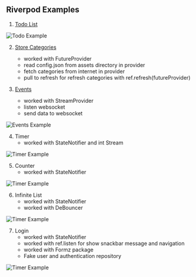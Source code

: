 

## Riverpod Examples

1. [Todo List](https://github.com/demirdev/riverpod_examples/tree/main/lib/todo)
<img src="https://raw.githubusercontent.com/demirdev/riverpod_examples/main/doc/screenshoots/todo.gif" alt="Todo Example" />

2. [Store Categories](https://github.com/demirdev/riverpod_examples/tree/main/lib/store) 
    * worked with FutureProvider
    - read config.json from assets directory in provider
    - fetch categories from internet in provider
    - pull to refresh for refresh categories with ref.refresh(futureProvider)


3. [Events](https://github.com/demirdev/riverpod_examples/tree/main/lib/events)
   * worked with StreamProvider
   - listen websocket
   - send data to websocket
<img src="https://raw.githubusercontent.com/demirdev/riverpod_examples/main/doc/screenshoots/events.gif" alt="Events Example" />


4. Timer
   * worked with StateNotifier and int Stream
<img src="https://raw.githubusercontent.com/demirdev/riverpod_examples/main/doc/screenshoots/timer.gif" alt="Timer Example" />

5. Counter
   * worked with StateNotifier
<img src="https://raw.githubusercontent.com/demirdev/riverpod_examples/main/doc/screenshoots/counter.gif" alt="Timer Example" />
     
6. Infinite List
   * worked with StateNotifier
   * worked with DeBouncer
<img src="https://raw.githubusercontent.com/demirdev/riverpod_examples/main/doc/screenshoots/infinitelist.gif" alt="Timer Example" />
     
7. Login
   * worked with StateNotifier
   * worked with ref.listen for show snackbar message and navigation
   * worked with Formz package
   * Fake user and authentication repository 
<img src="https://raw.githubusercontent.com/demirdev/riverpod_examples/main/doc/screenshoots/login.gif" alt="Timer Example" />





